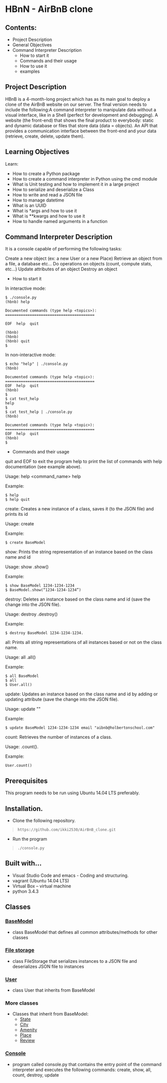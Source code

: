 #  HBnN   - AirBnB clone

##  Contents:

- Project Description
- General Objectives
- Command Interpreter Description
    * How to start it
    * Commands and their usage
    * How to use it
    * examples

## Project Description

HBnB is a 4-month-long project which has as its main goal to deploy a clone of
the AirBnB website on our server.
The final version needs to include the following:A command interpreter to manipulate data without a visual interface, like in a Shell (perfect for development and debugging).
A website (the front-end) that shows the final product to everybody: static and dynamic database or files that store data (data = objects).
An API that provides a communication interface between the front-end and your data (retrieve, create, delete, update them).


##  Learning Objectives

Learn:
* How to create a Python package
* How to create a command interpreter in Python using the cmd module
* What is Unit testing and how to implement it in a large project
* How to serialize and deserialize a Class
* How to write and read a JSON file
* How to manage datetime
* What is an UUID
* What is *args and how to use it
* What is **kwargs and how to use it
* How to handle named arguments in a function

## Command Interpreter Description

It is a console capable of performing the following tasks:

Create a new object (ex: a new User or a new Place)
Retrieve an object from a file, a database etc…
Do operations on objects (count, compute stats, etc…)
Update attributes of an object
Destroy an object
* How to start it

In interactive mode:
```
$ ./console.py
(hbnb) help

Documented commands (type help <topics>):
========================================

EOF  help  quit

(hbnb)
(hbnb)
(hbnb) quit
$
```
In non-interactive mode:
```
$ echo "help" | ./console.py
(hbnb)

Documented commands (type help <topic>):
========================================
EOF  help  quit
(hbnb)
$
$ cat test_help
help
$
$ cat test_help | ./console.py
(hbnb)

Documented commands (type help <topic>):
========================================
EOF  help  quit
(hbnb)
$
```


* Commands and their usage


quit and EOF to exit the program
help to print the list of commands with help documentation (see example above).

Usage:
help <command_name>
help

Example:
```
$ help
$ help quit
```

create: Creates a new instance of a class, saves it (to the JSON file) and prints its id

Usage:
create <class name>

Example:
```
$ create BaseModel
```

show: Prints the string representation of an instance based on the class name and id

Usage:
show <class name> <instance id>
<class name>.show(<id>)

Example:
```
$ show BaseModel 1234-1234-1234
$ BaseModel.show(“1234-1234-1234”)
```

destroy: Deletes an instance based on the class name and id (save the change into the JSON file). 

Usage:
destroy <class name> <instance id>
<class name>.destroy(<id>)

Example:
```
$ destroy BaseModel 1234-1234-1234.
```


all: Prints all string representations of all instances based or not on the class name. 

Usage:
all <class name>
<class name>.all()

Example:
```
$ all BaseModel
$ all
$ User.all()
```

update: Updates an instance based on the class name and id by adding or updating attribute (save the change into the JSON file). 

Usage:
update <class name> <id> <attribute name> "<attribute value>"

Example:
```
$ update BaseModel 1234-1234-1234 email "aibnb@holbertonschool.com"
```


count: Retrieves the number of instances of a class.

Usage:
<class name>.count().

Example:
```
User.count()
```


##  Prerequisites

This program needs to be run using Ubuntu 14.04 LTS preferably.

##  Installation.

- Clone the following repository.
> `https://github.com/ikki2530/AirBnB_clone.git`
- Run the program
> `./console.py`

##  Built with...

- Visual Studio Code and emacs - Coding and structuring.
- vagrant (Ubuntu 14.04 LTS)
- Virtual Box – virtual machine
- python 3.4.3

## Classes

###  [BaseModel](./models/base_model.py)

* class BaseModel that defines all common attributes/methods for other classes

###  [File storage](./models/engine/file_storage.py)

* class FileStorage that serializes instances to a JSON file and deserializes JSON file to instances

###  [User](./models/user.py)
* class User that inherits from BaseModel

###  More classes
* Classes that inherit from BaseModel:
    - [State](./models/state.py)
    - [City](./models/city.py)
    - [Amenity](./models/amenity.py)
    - [Place](./models/place.py)
    - [Review](./models/review.py)

###  [Console](./console.py)

* program called console.py that contains the entry point of the command interpreter and executes the following commands: create, show, all, count, destroy, update